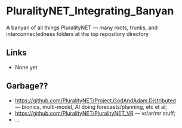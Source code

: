 # PluralityNET_Integrating_Banyan
A banyan of all things PluralityNET — many roots, trunks, and interconnectedness folders at the top repository directory

## Links
 * None yet

## Garbage??

 * https://github.com/PluralityNET/Project.GodAndAdam.Distributed — bionics, multi-model, AI doing forecasts/planning, etc et al;
 * https://github.com/PluralityNET/PluralityNET_VR — vr/ar/mr stuff;
 * …
